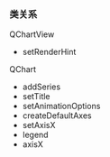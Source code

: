 ### 类关系

QChartView
 - setRenderHint
 
QChart
 - addSeries
 - setTitle
 - setAnimationOptions
 - createDefaultAxes
 - setAxisX
 - legend
 - axisX
